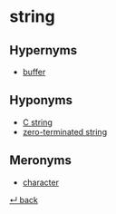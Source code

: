 string
======

Hypernyms
---------

  - [buffer](buffer.md)

Hyponyms
--------

  - [C string](c_string.md)
  - [zero-terminated string](zero-terminated_string.md)

Meronyms
--------

  - [character](./character.md)

[↵ back](README.md)